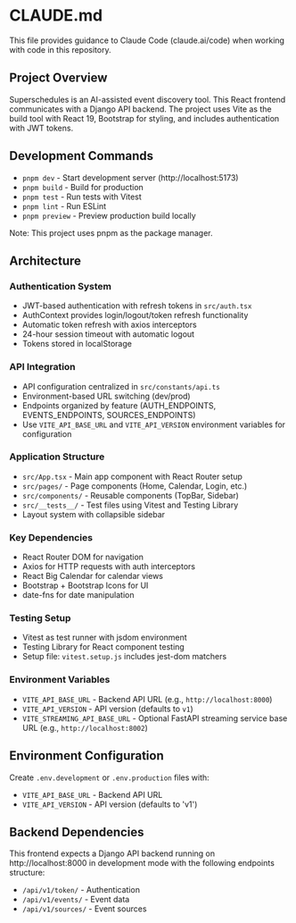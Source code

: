 # CLAUDE.md

This file provides guidance to Claude Code (claude.ai/code) when working with code in this repository.

## Project Overview

Superschedules is an AI-assisted event discovery tool. This React frontend communicates with a Django API backend. The project uses Vite as the build tool with React 19, Bootstrap for styling, and includes authentication with JWT tokens.

## Development Commands

- `pnpm dev` - Start development server (http://localhost:5173)
- `pnpm build` - Build for production
- `pnpm test` - Run tests with Vitest
- `pnpm lint` - Run ESLint
- `pnpm preview` - Preview production build locally

Note: This project uses pnpm as the package manager.

## Architecture

### Authentication System
- JWT-based authentication with refresh tokens in `src/auth.tsx`
- AuthContext provides login/logout/token refresh functionality
- Automatic token refresh with axios interceptors
- 24-hour session timeout with automatic logout
- Tokens stored in localStorage

### API Integration
- API configuration centralized in `src/constants/api.ts`
- Environment-based URL switching (dev/prod)
- Endpoints organized by feature (AUTH_ENDPOINTS, EVENTS_ENDPOINTS, SOURCES_ENDPOINTS)
- Use `VITE_API_BASE_URL` and `VITE_API_VERSION` environment variables for configuration

### Application Structure
- `src/App.tsx` - Main app component with React Router setup
- `src/pages/` - Page components (Home, Calendar, Login, etc.)
- `src/components/` - Reusable components (TopBar, Sidebar)
- `src/__tests__/` - Test files using Vitest and Testing Library
- Layout system with collapsible sidebar

### Key Dependencies
- React Router DOM for navigation
- Axios for HTTP requests with auth interceptors
- React Big Calendar for calendar views
- Bootstrap + Bootstrap Icons for UI
- date-fns for date manipulation

### Testing Setup
- Vitest as test runner with jsdom environment
- Testing Library for React component testing
- Setup file: `vitest.setup.js` includes jest-dom matchers

### Environment Variables
- `VITE_API_BASE_URL` - Backend API URL (e.g., `http://localhost:8000`)
- `VITE_API_VERSION` - API version (defaults to `v1`)
- `VITE_STREAMING_API_BASE_URL` - Optional FastAPI streaming service base URL (e.g., `http://localhost:8002`)

## Environment Configuration

Create `.env.development` or `.env.production` files with:
- `VITE_API_BASE_URL` - Backend API URL
- `VITE_API_VERSION` - API version (defaults to 'v1')

## Backend Dependencies

This frontend expects a Django API backend running on http://localhost:8000 in development mode with the following endpoints structure:
- `/api/v1/token/` - Authentication
- `/api/v1/events/` - Event data
- `/api/v1/sources/` - Event sources
